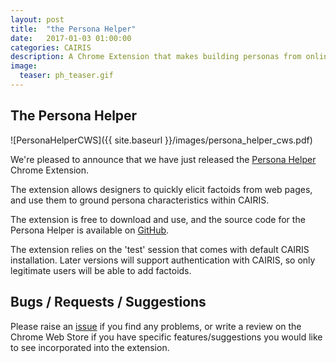 ```yaml
---
layout: post
title:  "the Persona Helper"
date:   2017-01-03 01:00:00
categories: CAIRIS
description: A Chrome Extension that makes building personas from online data easier
image:
  teaser: ph_teaser.gif
---
```


## The Persona Helper ##

![PersonaHelperCWS]({{ site.baseurl }}/images/persona_helper_cws.pdf)

We're pleased to announce that we have just released the [Persona Helper](https://chrome.google.com/webstore/detail/persona-helper/mhojpjjecjmdbbooonpglohcedhnjkho) Chrome Extension.  

The extension allows designers to quickly elicit factoids from web pages, and use them to ground persona characteristics within CAIRIS.  

The extension is free to download and use, and the source code for the Persona Helper is available on [GitHub](https://github.com/failys/persona_helper).  

The extension relies on the 'test' session that comes with default CAIRIS installation. Later versions will support authentication with CAIRIS, so only legitimate users will be able to add factoids.

## Bugs / Requests / Suggestions ##

Please raise an [issue](https://github.com/failys/persona_helper/issues) if you find any problems, or write a review on the Chrome Web Store if you have specific features/suggestions you would like to see incorporated into the extension.
